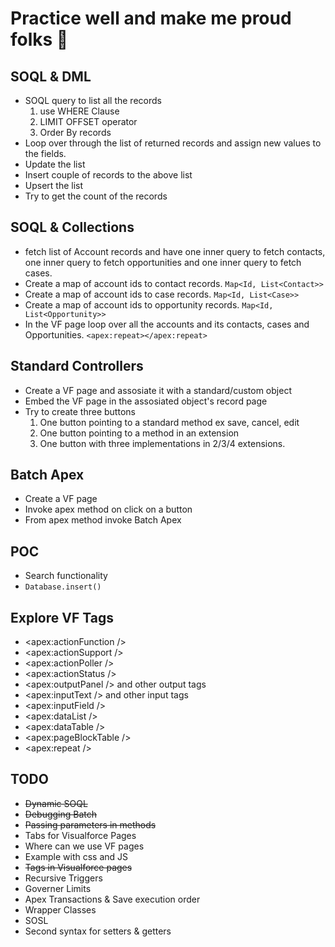 # Practice well and make me proud folks 🍕



## SOQL & DML
 - SOQL query to list all the records
    1. use WHERE Clause 
    2. LIMIT OFFSET operator
    3. Order By records
 - Loop over through the list of returned records and assign new values to the fields. 
 - Update the list
 - Insert couple of records to the above list
 - Upsert the list
 - Try to get the count of the records


## SOQL & Collections

 - fetch list of Account records and have one inner query to fetch contacts, one inner query to fetch opportunities and one inner query to fetch cases. 
 - Create a map of account ids to contact records. `Map<Id, List<Contact>>`
 - Create a map of account ids to case records. `Map<Id, List<Case>>`
 - Create a map of account ids to opportunity records. `Map<Id, List<Opportunity>>`
 - In the VF page loop over all the accounts and its contacts, cases and Opportunities. `<apex:repeat></apex:repeat>`
 
 ## Standard Controllers
 
 - Create a VF page and assosiate it with a standard/custom object
 - Embed the VF page in the assosiated object's record page
 - Try to create three buttons 
   1. One button pointing to a standard method ex save, cancel, edit
   2. One button pointing to a method in an extension 
   3. One button with three implementations in 2/3/4 extensions. 

## Batch Apex

- Create a VF page 
- Invoke apex method on click on a button 
- From apex method invoke Batch Apex

## POC

- Search functionality 
- `Database.insert()`

## Explore VF Tags
- <apex:actionFunction />
- <apex:actionSupport />
- <apex:actionPoller />
- <apex:actionStatus />
- <apex:outputPanel /> and other output tags
- <apex:inputText /> and other input tags
- <apex:inputField />
- <apex:dataList />
- <apex:dataTable />
- <apex:pageBlockTable />
- <apex:repeat />

## TODO

- ~~Dynamic SOQL~~
- ~~Debugging Batch~~
- ~~Passing parameters in methods~~
- Tabs for Visualforce Pages
- Where can we use VF pages 
- Example with css and JS
- ~~Tags in Visualforce pages~~
- Recursive Triggers
- Governer Limits
- Apex Transactions & Save execution order
- Wrapper Classes
- SOSL
- Second syntax for setters & getters


